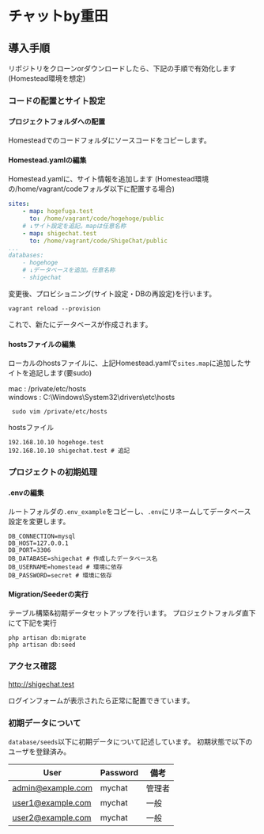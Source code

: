 # チャットby重田

## 導入手順
リポジトリをクローンorダウンロードしたら、下記の手順で有効化します(Homestead環境を想定)

### コードの配置とサイト設定

#### プロジェクトフォルダへの配置
Homesteadでのコードフォルダにソースコードをコピーします。

#### Homestead.yamlの編集
Homestead.yamlに、サイト情報を追加します
(Homestead環境の/home/vagrant/codeフォルダ以下に配置する場合)

```yaml
sites:
	- map: hogefuga.test
	  to: /home/vagrant/code/hogehoge/public
	# ↓サイト設定を追記。mapは任意名称
	- map: shigechat.test
	  to: /home/vagrant/code/ShigeChat/public
...
databases:
	- hogehoge
	# ↓データベースを追加。任意名称
	- shigechat 

```
変更後、プロビショニング(サイト設定・DBの再設定)を行います。

```shell
vagrant reload --provision
```

これで、新たにデータベースが作成されます。


#### hostsファイルの編集
ローカルのhostsファイルに、上記Homestead.yamlで`sites.map`に追加したサイトを追記します(要sudo)

mac : /private/etc/hosts  
windows : C:\Windows\System32\drivers\etc\hosts

```shell
 sudo vim /private/etc/hosts
```

hostsファイル
```
192.168.10.10 hogehoge.test
192.168.10.10 shigechat.test # 追記
```

###  プロジェクトの初期処理
#### .envの編集
ルートフォルダの`.env_example`をコピーし、`.env`にリネームしてデータベース設定を変更します。

```
DB_CONNECTION=mysql
DB_HOST=127.0.0.1
DB_PORT=3306
DB_DATABASE=shigechat # 作成したデータベース名
DB_USERNAME=homestead # 環境に依存
DB_PASSWORD=secret # 環境に依存
```

#### Migration/Seederの実行
テーブル構築&初期データセットアップを行います。
プロジェクトフォルダ直下にて下記を実行
```
php artisan db:migrate
php artisan db:seed
```

### アクセス確認
http://shigechat.test

ログインフォームが表示されたら正常に配置できています。

### 初期データについて
`database/seeds`以下に初期データについて記述しています。
初期状態で以下のユーザを登録済み。

|User |Password |備考 |
|- | -| -|
|admin@example.com |mychat |管理者 |
|user1@example.com |mychat |一般 |
|user2@example.com |mychat |一般 |

